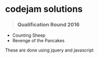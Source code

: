 # codejam solutions

> ### Qualification Round 2016
- Counting Sheep
- Revenge of the Pancakes

These are done using jquery and javascript

